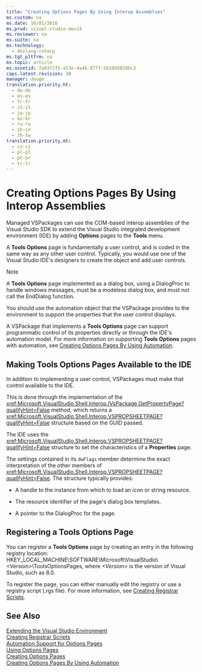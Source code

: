 ```yaml
---
title: "Creating Options Pages By Using Interop Assemblies"
ms.custom: na
ms.date: 10/01/2016
ms.prod: visual-studio-dev14
ms.reviewer: na
ms.suite: na
ms.technology: 
  - devlang-csharp
ms.tgt_pltfrm: na
ms.topic: article
ms.assetid: 7a03f2f5-a53e-4a46-877f-5b10dd82dbc3
caps.latest.revision: 30
manager: douge
translation.priority.ht: 
  - de-de
  - es-es
  - fr-fr
  - it-it
  - ja-jp
  - ko-kr
  - ru-ru
  - zh-cn
  - zh-tw
translation.priority.mt: 
  - cs-cz
  - pl-pl
  - pt-br
  - tr-tr
---
```

# Creating Options Pages By Using Interop Assemblies
Managed VSPackages can use the COM-based interop assemblies of the Visual Studio SDK to extend the Visual Studio integrated development environment (IDE) by adding **Options** pages to the **Tools** menu.  
  
 A **Tools Options** page is fundamentally a user control, and is coded in the same way as any other user control. Typically, you would use one of the Visual Studio IDE's designers to create the object and add user controls.  
  
> [!NOTE]
>  A **Tools Options** page implemented as a dialog box, using a DialogProc to handle windows messages, must be a modeless dialog box, and must not call the EndDialog function.  
  
 You should use the automation object that the VSPackage provides to the environment to support the properties that the user control displays.  
  
 A VSPackage that implements a **Tools Options** page can support programmatic control of its properties directly or through the IDE's automation model. For more information on supporting **Tools Options** pages with automation, see [Creating Options Pages By Using Automation](../VS_not_in_toc/Creating-Options-Pages-By-Using-Automation.md).  
  
## Making Tools Options Pages Available to the IDE  
 In addition to implementing a user control, VSPackages must make that control available to the IDE.  
  
 This is done through the implementation of the <xref:Microsoft.VisualStudio.Shell.Interop.IVsPackage.GetPropertyPage?qualifyHint=False> method, which returns a <xref:Microsoft.VisualStudio.Shell.Interop.VSPROPSHEETPAGE?qualifyHint=False> structure based on the GUID passed.  
  
 The IDE uses the <xref:Microsoft.VisualStudio.Shell.Interop.VSPROPSHEETPAGE?qualifyHint=False> structure to set the characteristics of a **Properties** page.  
  
 The settings contained in its `dwFlags` member determine the exact interpretation of the other members of <xref:Microsoft.VisualStudio.Shell.Interop.VSPROPSHEETPAGE?qualifyHint=False>. The structure typically provides:  
  
-   A handle to the instance from which to load an icon or string resource.  
  
-   The resource identifier of the page's dialog box templates.  
  
-   A pointer to the DialogProc for the page.  
  
## Registering a Tools Options Page  
 You can register a **Tools Options** page by creating an entry in the following registry location: HKEY_LOCAL_MACHINE\SOFTWARE\Microsoft\VisualStudio\\*<Version\>*\ToolsOptionsPages, where *<Version\>* is the version of Visual Studio, such as 8.0.  
  
 To register the page, you can either manually edit the registry or use a registry script (.rgs file). For more information, see [Creating Registrar Scripts](../Topic/Creating%20Registrar%20Scripts.md).  
  
## See Also  
 [Extending the Visual Studio Environment](../Topic/Extending%20the%20Visual%20Studio%20Environment.md)   
 [Creating Registrar Scripts](../Topic/Creating%20Registrar%20Scripts.md)   
 [Automation Support for Options Pages](../Topic/Automation%20Support%20for%20Options%20Pages.md)   
 [Using Options Pages](../VS_not_in_toc/Using-Options-Pages.md)   
 [Creating Options Pages](../Topic/Creating%20Options%20Pages.md)   
 [Creating Options Pages By Using Automation](../VS_not_in_toc/Creating-Options-Pages-By-Using-Automation.md)